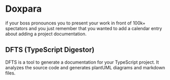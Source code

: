 # Doxpara

if your boss pronounces you to present your work in front of 100k+ spectators and you just remember that you wanted to add a calendar entry about adding a project documentation.

## DFTS (TypeScript Digestor)

DFTS is a tool to generate a documentation for your TypeScript project. It analyzes the source code and generates plantUML diagrams and markdown files.
